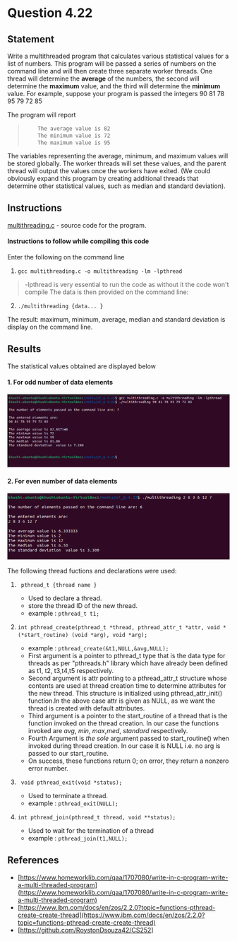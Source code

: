 # Question 4.22

## Statement
Write a multithreaded program that calculates various statistical values for a list of numbers. 
This program will be passed a series of numbers on the command line and will then create three separate worker threads. 
One thread will determine the **average** of the numbers, the second will determine the **maximum** value, and the third will determine the **minimum** value. 
For example, suppose your program is passed the integers 90 81 78 95 79 72 85 

The program will report
>         The average value is 82
>         The minimum value is 72
>         The maximum value is 95

The variables representing the average, minimum, and maximum values will be stored globally. 
The worker threads will set these values, and the parent thread will output the values once the workers have exited. 
(We could obviously expand this program by creating additional threads that determine other statistical values, such as median and standard deviation).
  
## Instructions
[multithreading.c](https://github.com/khushi201me127/os-assignment/blob/main/Q-4.22/multithreading.c) - source code for the program.
  
#### Instructions to follow while compiling this code
Enter the following on the command line<br>
1. ``` gcc multithreading.c -o multithreading -lm -lpthread ```

> -lpthread is very essential to run the code as without it the code won't compile 
The data is then provided on the command line:<br> 
  
2. ``` ./multithreading {data... } ```

The result: maximum, minimum, average, median and standard deviation is display on the command line.
  
## Results
  The statistical values obtained are displayed below
  
  #### 1. For odd number of data elements 
  ![result_stat1](https://github.com/khushi201me127/os-assignment/blob/main/Q-4.22/screenshots/picodd.PNG)
  
  #### 2. For even number of data elements
  ![result_stat2](https://github.com/khushi201me127/os-assignment/blob/main/Q-4.22/screenshots/piceven.PNG)

The following thread fuctions and declarations were used:
  1. ``` pthread_t {thread name }```
      * Used to declare a thread.
      * store the thread ID of the new thread.
      * example : `pthread_t t1;`
  
  2. ``` int pthread_create(pthread_t *thread, pthread_attr_t *attr, void *(*start_routine) (void *arg), void *arg); ```
      * example : `pthread_create(&t1,NULL,&avg,NULL);`
      * First argument is a pointer to pthread_t type that is the data type for threads as per "pthreads.h" library which have already been defined as t1, t2, t3,t4,t5         respectively.
      * Second argument is attr pointing to a pthread_attr_t structure whose contents are used at thread creation time to determine attributes for the new thread. This         structure is initialized using pthread_attr_init() function.In the above case attr is given as NULL, as we want the thread is created with default attributes.
      * Third argument is a pointer to the start_routine of a thread that is the function invoked on the thread creation. In our case the functions invoked are                 *avg*, *min*, *max*,*med*, *standard* respectively.
      * Fourth Argument is *the sole* argument passed to start_routine() when invoked during thread creation. In our case it is NULL i.e. no arg is passed to our               start_routine.
      * On success, these functions return 0; on error, they return a nonzero error number.
  
  3. ```  void pthread_exit(void *status); ```
      * Used to terminate a thread.
      * example : `pthread_exit(NULL);`
  
  4. ``` int pthread_join(pthread_t thread, void **status); ```
      * Used to wait for the termination of a thread
      * example : `pthread_join(t1,NULL);`

 ## References
  * [https://www.homeworklib.com/qaa/1707080/write-in-c-program-write-a-multi-threaded-program](https://www.homeworklib.com/qaa/1707080/write-in-c-program-write-a-multi-threaded-program)
  * [https://www.ibm.com/docs/en/zos/2.2.0?topic=functions-pthread-create-create-thread](https://www.ibm.com/docs/en/zos/2.2.0?topic=functions-pthread-create-create-thread)
  * [https://github.com/RoystonDsouza42/CS252] 
